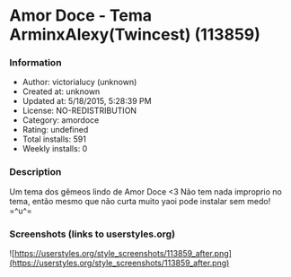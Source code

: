 # Amor Doce - Tema ArminxAlexy(Twincest) (113859)

### Information
- Author: victorialucy (unknown)
- Created at: unknown
- Updated at: 5/18/2015, 5:28:39 PM
- License: NO-REDISTRIBUTION
- Category: amordoce
- Rating: undefined
- Total installs: 591
- Weekly installs: 0


### Description
Um tema dos gêmeos lindo de Amor Doce <3 Não tem nada improprio no tema, então mesmo que não curta muito yaoi pode instalar sem medo! =^u^=


### Screenshots (links to userstyles.org)
![https://userstyles.org/style_screenshots/113859_after.png](https://userstyles.org/style_screenshots/113859_after.png)


